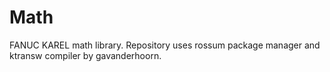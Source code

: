 # Math

FANUC KAREL math library. Repository uses rossum package manager and ktransw compiler by gavanderhoorn.